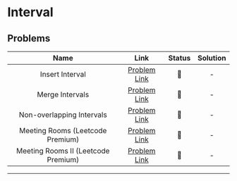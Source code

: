 # Interval

## Problems

| Name | Link | Status | Solution |
|:-:|:-:|:-:|:-:|
| Insert Interval | [Problem Link](https://leetcode.com/problems/insert-interval/) |  :red_circle: | - |
| Merge Intervals | [Problem Link](https://leetcode.com/problems/merge-intervals/) |  :red_circle: | - |
| Non-overlapping Intervals | [Problem Link](https://leetcode.com/problems/non-overlapping-intervals/) |  :red_circle: | - |
| Meeting Rooms (Leetcode Premium) | [Problem Link](https://leetcode.com/problems/meeting-rooms/) |  :red_circle: | - |
| Meeting Rooms II (Leetcode Premium) | [Problem Link](https://leetcode.com/problems/meeting-rooms-ii/) |  :red_circle: | - |

---
